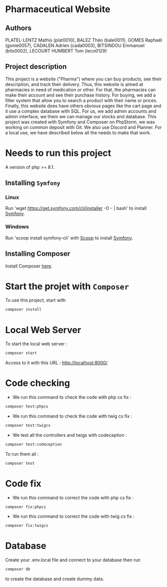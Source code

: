 # Pharmaceutical Website

## Authors 

PLATEL-LENTZ Mathis (plat0010), 
BALEZ Théo (bale0011), 
GOMES Raphaël (gome0057), 
CADALEN Adrien (cada0003),
BITSINDOU Emmanuel (bits0002),
LECOURT HUMBERT Tom (leco0129)

## Project description

This project is a website ("Pharma") where you can buy products, see their description, and track their delivery. Thus, this website is aimed at pharmacies in  need of medication or other. For that, the pharmacies can make their account and see their purchase history. For buying, we add a filter system that allow you
to search a product with their name or prices. Finally, this website does have others obvious pages like the cart page and it use a complex database with SQL.
For us, we add admin accounts and admin interface, we them we can manage our stocks and database.
This project was created with Symfony and Composer on PhpStorm, we was working on common deposit with Git. We also use Discord and Planner.
For a local use, we have described below all the needs to make that work.

# Needs to run this project

A version of php >= 8.1.

## Installing `Symfony`

### Linux

Run 'wget https://get.symfony.com/cli/installer -O - | bash' to install [Symfony](https://symfony.com/).

### Windows

Run 'scoop install symfony-cli' with [Scoop](https://scoop.sh/) to install [Symfony](https://symfony.com/).

## Installing Composer 

Install Composer [here](https://getcomposer.org/).

# Start the projet with `Composer`

To use this project, start with
```bash
composer install
```

# Local Web Server

To start the local web server : 
```bash
composer start
```

Access to it with this URL : <http://localhost:8000/>


# Code checking

- We run this command to check the code with php cs fix : 
```bash
composer test:phpcs
```
- We run this command to check the code with twig cs fix :
```bash
composer test:twigcs
```
- We test all the controllers and twigs with codeception :
```bash
composer test:codeception
```

To run them all :
```bash
composer test
```

# Code fix

- We run this command to correct the code with php cs fix :
```bash
composer fix:phpcs
```
- We run this command to correct the code with twig cs fix :
```bash
composer fix:twigcs
```

# Database

Create your .env.local file and connect to your database then run
```bash
composer db
```
to create the database and create dummy data.
